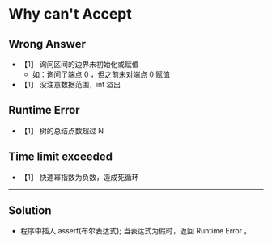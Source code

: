 # Why can't Accept

## Wrong Answer

- 【1】 询问区间的边界未初始化或赋值
  - 如：询问了端点 0 ，但之前未对端点 0 赋值
- 【1】 没注意数据范围，int 溢出

## Runtime Error

- 【1】 树的总结点数超过 N

## Time limit exceeded

- 【1】 快速幂指数为负数，造成死循环

---

## Solution

- 程序中插入 assert(布尔表达式);  当表达式为假时，返回 Runtime Error 。
